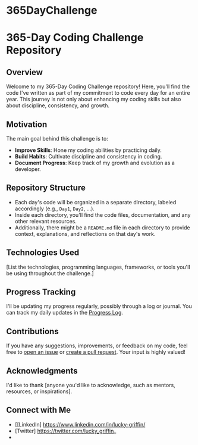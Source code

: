 # 365DayChallenge


# 365-Day Coding Challenge Repository

## Overview

Welcome to my 365-Day Coding Challenge repository! Here, you'll find the code I've written as part of my commitment to code every day for an entire year. This journey is not only about enhancing my coding skills but also about discipline, consistency, and growth.

## Motivation

The main goal behind this challenge is to:
- **Improve Skills**: Hone my coding abilities by practicing daily.
- **Build Habits**: Cultivate discipline and consistency in coding.
- **Document Progress**: Keep track of my growth and evolution as a developer.

## Repository Structure

- Each day's code will be organized in a separate directory, labeled accordingly (e.g., `Day1`, `Day2`, ...).
- Inside each directory, you'll find the code files, documentation, and any other relevant resources.
- Additionally, there might be a `README.md` file in each directory to provide context, explanations, and reflections on that day's work.

## Technologies Used

[List the technologies, programming languages, frameworks, or tools you'll be using throughout the challenge.]

## Progress Tracking

I'll be updating my progress regularly, possibly through a log or journal. You can track my daily updates in the [Progress Log](LINK_TO_LOG).

## Contributions

If you have any suggestions, improvements, or feedback on my code, feel free to [open an issue](LINK_TO_ISSUES) or [create a pull request](LINK_TO_PR). Your input is highly valued!

## Acknowledgments

I'd like to thank [anyone you'd like to acknowledge, such as mentors, resources, or inspirations].

## Connect with Me

- [[LinkedIn] https://www.linkedin.com/in/lucky-griffin/
- [Twitter] https://twitter.com/lucky_griffin_
-

